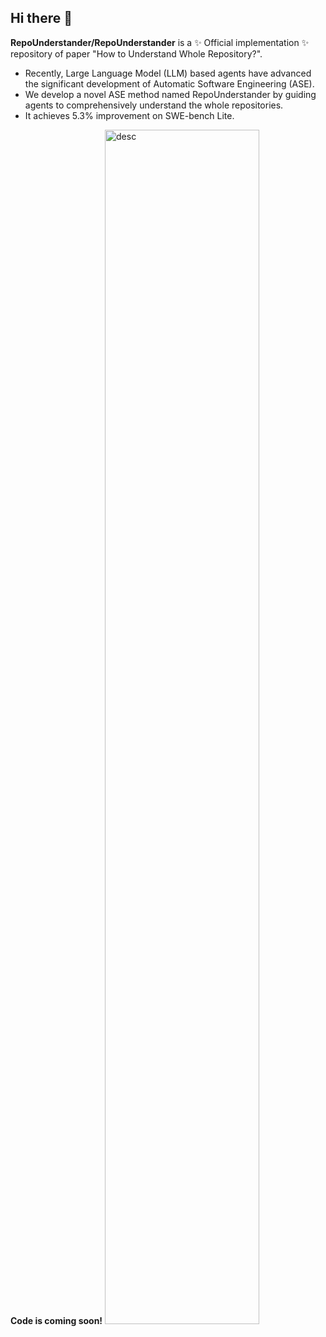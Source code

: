 ## Hi there 👋

**RepoUnderstander/RepoUnderstander** is a ✨ Official implementation ✨ repository of paper "How to Understand Whole Repository?".

- Recently, Large Language Model (LLM) based agents have advanced the significant development of Automatic Software Engineering (ASE).
- We develop a novel ASE method named RepoUnderstander by guiding agents to comprehensively understand the whole repositories.
- It achieves 5.3\% improvement on SWE-bench Lite. 

**Code is coming soon!**
<img src="https://github.com/RepoUnderstander/RepoUnderstander/assets/170649488/8740ff56-3bf4-41b5-846a-7972d20bd743" alt="desc" style="width:70%;">

